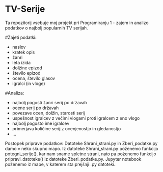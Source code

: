 ﻿# TV-Serije

Ta repozitorij vsebuje moj projekt pri Programiranju 1 - zajem in analizo podatkov o najbolj popularnih TV serijah.

#Zajeti podatki:
- naslov
- kratek opis
- žanri
- leta izida
- dolžine epizod
- število epizod
- ocena, število glasov
- igralci (in vloge)

#Analiza:
- najbolj pogosti žanri serij po državah
- ocene serij po državah
- povezave ocen, dolžin, starosti serij
- uspešnost igralcev z večimi vlogami proti igralcem z eno vlogo
- najbolj pogosto ime igralcev
- primerjava količine serij z ocenjenostjo in gledanostjo
- ...

Postopek priprave podatkov:
Datoteke Shrani_strani.py in Zberi_podatke.py damo v neko skupno mapo. Iz datoteke Shrani_strani.py poženemo funkcijo potegni_serije(), kar nam sname spletne strani, nato pa poženemo funkcijo pripravi_datoteke() iz datoteke Zberi_podatke.py. Jupyter notebook poženemo iz mape, v katerem sta prejšnji .py datoteki.
